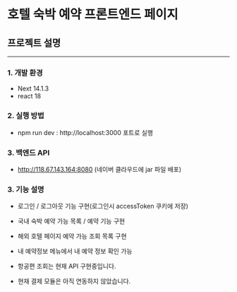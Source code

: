 # 호텔 숙박 예약 프론트엔드 페이지


## 프로젝트 설명
-----------------------------------------------

### 1. 개발 환경

- Next 14.1.3
- react 18

  

### 2. 실행 방법

- npm run dev : http://localhost:3000 포트로 실행



### 3. 백엔드 API

- http://118.67.143.164:8080 (네이버 클라우드에 jar 파일 배포)



### 3. 기능 설명

- 로그인 / 로그아웃 기능 구현(로그인시 accessToken 쿠키에 저장)
- 국내 숙박 예약 가능 목록 / 예약 기능 구현
- 해외 호텔 페이지 예약 가능 조회 목록 구현
- 내 예약정보 메뉴에서 내 예약 정보 확인 가능

- 항공편 조회는 현재 API 구현중입니다. 
- 현재 결제 모듈은 아직 연동하지 않았습니다.



